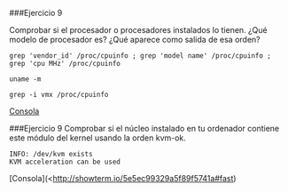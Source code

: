 ###Ejercicio 9

Comprobar si el procesador o procesadores instalados lo tienen. 
¿Qué modelo de procesador es? ¿Qué aparece como salida de esa orden?

~~~
grep 'vendor_id' /proc/cpuinfo ; grep 'model name' /proc/cpuinfo ; grep 'cpu MHz' /proc/cpuinfo

uname -m

grep -i vmx /proc/cpuinfo
~~~

[Consola](http://showterm.io/4f1ff54e3b101ddb9025b#fast)

###Ejercicio 9
Comprobar si el núcleo instalado en tu ordenador contiene este módulo del kernel usando la orden kvm-ok.


~~~
INFO: /dev/kvm exists
KVM acceleration can be used
~~~

[Consola](<http://showterm.io/5e5ec99329a5f89f5741a#fast)
